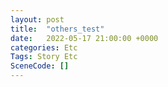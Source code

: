 ```yaml
---
layout: post
title:  "others_test"
date:   2022-05-17 21:00:00 +0000
categories: Etc
Tags: Story Etc
SceneCode: []
---
```

